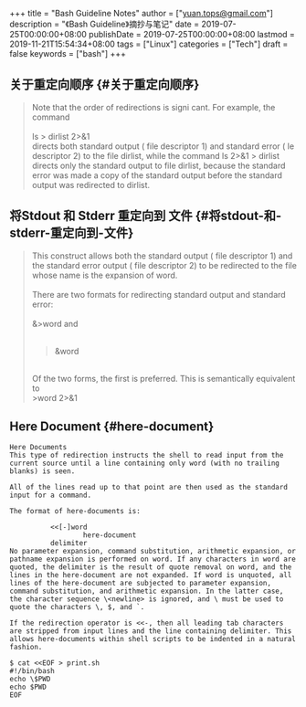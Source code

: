 +++
title = "Bash Guideline Notes"
author = ["yuan.tops@gmail.com"]
description = "《Bash Guideline》摘抄与笔记"
date = 2019-07-25T00:00:00+08:00
publishDate = 2019-07-25T00:00:00+08:00
lastmod = 2019-11-21T15:54:34+08:00
tags = ["Linux"]
categories = ["Tech"]
draft = false
keywords = ["bash"]
+++

## 关于重定向顺序 {#关于重定向顺序}

>
>
> Note that the order of redirections is signi cant. For example, the command <br />
> <br />
> ls > dirlist 2>&1 <br />
> directs both standard output ( file descriptor 1) and standard error ( le descriptor 2) to the file dirlist, while the command ls 2>&1 > dirlist directs only the standard output to file dirlist, because the standard error was made a copy of the standard output before the standard output was redirected to dirlist. <br />


## 将Stdout 和 Stderr 重定向到 文件 {#将stdout-和-stderr-重定向到-文件}

> This construct allows both the standard output ( file descriptor 1) and the standard error output ( file descriptor 2) to be redirected to the file whose name is the expansion of word. <br />
> <br />
> There are two formats for redirecting standard output and standard error:<br />
> <br />
> &>word and <br />
> <br />
> >&word
> <br />
> Of the two forms, the first is preferred. This is semantically equivalent to<br />
> >word 2>&1<br />


## Here Document {#here-document}

```nil
Here Documents
This type of redirection instructs the shell to read input from the current source until a line containing only word (with no trailing blanks) is seen.

All of the lines read up to that point are then used as the standard input for a command.

The format of here-documents is:

          <<[-]word
                  here-document
          delimiter
No parameter expansion, command substitution, arithmetic expansion, or pathname expansion is performed on word. If any characters in word are quoted, the delimiter is the result of quote removal on word, and the lines in the here-document are not expanded. If word is unquoted, all lines of the here-document are subjected to parameter expansion, command substitution, and arithmetic expansion. In the latter case, the character sequence \<newline> is ignored, and \ must be used to quote the characters \, $, and `.

If the redirection operator is <<-, then all leading tab characters are stripped from input lines and the line containing delimiter. This allows here-documents within shell scripts to be indented in a natural fashion.

$ cat <<EOF > print.sh
#!/bin/bash
echo \$PWD
echo $PWD
EOF
```
